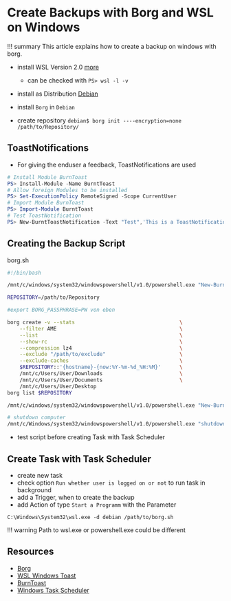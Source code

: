 # Create Backups with Borg and WSL on Windows

!!! summary
    This article explains how to create a backup on windows with borg.

* install WSL Version 2.0 [more](https://docs.microsoft.com/de-de/windows/wsl/install-win10#step-4---download-the-linux-kernel-update-package)
    * can be checked with `PS> wsl -l -v`
* install as Distribution [Debian](https://www.microsoft.com/store/productId/9MSVKQC78PK6)
* install `Borg` in `Debian`

* create repository
`debian$ borg init ----encryption=none /path/to/Repository/`   

## ToastNotifications
* For giving the enduser a feedback, ToastNotifications are used

```Powershell
# Install Module BurnToast
PS> Install-Module -Name BurntToast
# Allow foreign Modules to be installed
PS> Set-ExecutionPolicy RemoteSigned -Scope CurrentUser
# Import Module BurnToast
PS> Import-Module BurntToast
# Test ToastNotification
PS> New-BurntToastNotification -Text "Test",'This is a ToastNotification'
```

## Creating the Backup Script

borg.sh
```bash
#!/bin/bash

/mnt/c/windows/system32/windowspowershell/v1.0/powershell.exe "New-BurntToastNotification -AppLogo \path\to\image.png -Text "Borg",'creating Backup'"

REPOSITORY=/path/to/Repository

#export BORG_PASSPHRASE=PW von eben

borg create -v --stats                                  \
    --filter AME                                        \
    --list                                              \
    --show-rc                                           \
    --compression lz4                                   \
    --exclude "/path/to/exclude"                        \
    --exclude-caches                                    \
    $REPOSITORY::'{hostname}-{now:%Y-%m-%d_%H:%M}'      \
    /mnt/c/Users/User/Downloads                         \
    /mnt/c/Users/User/Documents                         \
    /mnt/c/Users/User/Desktop
borg list $REPOSITORY

/mnt/c/windows/system32/windowspowershell/v1.0/powershell.exe "New-BurntToastNotification -AppLogo \path\to\image.png -Text "Borg",'Backup was created'"

# shutdown computer
/mnt/c/Windows/system32/windowspowershell/v1.0/powershell.exe "shutdown /s /t 60 /c 'Backup has been created and Computer will shutdown in 60 seconds'"
```
* test script before creating Task with Task Scheduler

## Create Task with Task Scheduler
* create new task
* check option `Run whether user is logged on or not` to run task in background
* add a Trigger, when to create the backup
* add Action of type `Start a Programm` with the Parameter
```
C:\Windows\System32\wsl.exe -d debian /path/to/borg.sh
```
!!! warning
    Path to wsl.exe or powershell.exe could be different

## Resources
* [Borg](https://borgbackup.readthedocs.io/en/stable/quickstart.html)
* [WSL Windows Toast](https://codelearn.me/2019/01/13/wsl-windows-toast.html)
* [BurnToast](https://github.com/Windos/BurntToast)
* [Windows Task Scheduler](https://www.wintips.org/how-to-run-a-scheduled-task-in-background-or-in-foreground/)